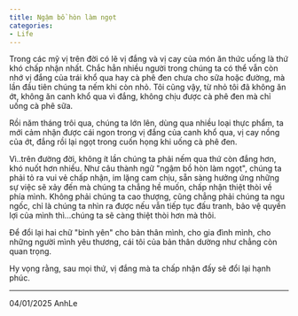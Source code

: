 ```yaml
---
title: Ngậm bồ hòn làm ngọt
categories: 
- Life
---
```


 Trong các mỹ vị trên đời có lẽ vị đắng và vị cay của món ăn thức uống là thứ khó chấp nhận nhất.
 Chắc hẳn nhiều người trong chúng ta có thể vẫn còn nhớ vị đắng của trái khổ qua hay cà phê đen chưa cho sữa hoặc đường, mà lần đầu tiên chúng ta nếm khi còn nhỏ. Tôi cũng vậy, từ nhỏ tôi đã không ăn ớt, không ăn canh khổ qua vì đắng, không chịu được cà phê đen mà chỉ uống cà phê sữa.


 Rồi năm tháng trôi qua, chúng ta lớn lên, dùng qua nhiều loại thực phẩm, ta mới cảm nhận được cái ngon trong vị đắng của canh khổ qua, vị cay nồng của ớt, đắng rồi lại ngọt trong cuốn họng khi uống cà phê đen.


 Vì..trên đường đời, không ít lần chúng ta phải nếm qua thứ còn đắng hơn, khó nuốt hơn nhiều. Như câu thành ngữ "ngậm bồ hòn làm ngọt", chúng ta phải tỏ ra vui vẻ chấp nhận, im lặng cam chịu, sẵn sàng hưởng ứng những sự việc sẽ xảy đến mà chúng ta chẳng hề muốn, chấp nhận thiệt thòi về phía mình. Không phải chúng ta cao thượng, cũng chẳng phải chúng ta ngu ngốc, chỉ là chúng ta nhìn ra được nếu vẫn tiếp tục đấu tranh, bảo vệ quyền lợi của mình thì...chúng ta sẽ càng thiệt thòi hơn mà thôi. 


 Để đổi lại hai chữ "bình yên" cho bản thân mình, cho gia đình mình, cho những người mình yêu thương, cái tôi của bản thân dường như chẳng còn quan trọng. 


 Hy vọng rằng, sau mọi thứ, vị đắng mà ta chấp nhận đấy sẽ đổi lại hạnh phúc.

- - - - -
04/01/2025
AnhLe
